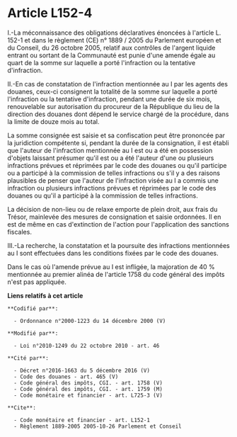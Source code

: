 # Article L152-4

I.-La méconnaissance des obligations déclaratives énoncées à l'article L. 152-1 et dans le règlement (CE) n° 1889 / 2005 du
Parlement européen et du Conseil, du 26 octobre 2005, relatif aux contrôles de l'argent liquide entrant ou sortant de la
Communauté est punie d'une amende égale au quart de la somme sur laquelle a porté l'infraction ou la tentative d'infraction. 

II.-En cas de constatation de l'infraction mentionnée au I par les agents des douanes, ceux-ci consignent la totalité de la
somme sur laquelle a porté l'infraction ou la tentative d'infraction, pendant une durée de six mois, renouvelable sur
autorisation du procureur de la République du lieu de la direction des douanes dont dépend le service chargé de la procédure,
dans la limite de douze mois au total. 

La somme consignée est saisie et sa confiscation peut être prononcée par la juridiction compétente si, pendant la durée de la
consignation, il est établi que l'auteur de l'infraction mentionnée au I est ou a été en possession d'objets laissant
présumer qu'il est ou a été l'auteur d'une ou plusieurs infractions prévues et réprimées par le code des douanes ou qu'il
participe ou a participé à la commission de telles infractions ou s'il y a des raisons plausibles de penser que l'auteur de
l'infraction visée au I a commis une infraction ou plusieurs infractions prévues et réprimées par le code des douanes ou
qu'il a participé à la commission de telles infractions. 

La décision de non-lieu ou de relaxe emporte de plein droit, aux frais du Trésor, mainlevée des mesures de consignation et
saisie ordonnées. Il en est de même en cas d'extinction de l'action pour l'application des sanctions fiscales. 

III.-La recherche, la constatation et la poursuite des infractions mentionnées au I sont effectuées dans les conditions
fixées par le code des douanes. 

Dans le cas où l'amende prévue au I est infligée, la majoration de 40 % mentionnée au premier alinéa de l'article 1758 du
code général des impôts n'est pas appliquée.

**Liens relatifs à cet article**

	**Codifié par**:

	  - Ordonnance n°2000-1223 du 14 décembre 2000 (V)

	**Modifié par**:

	  - Loi n°2010-1249 du 22 octobre 2010 - art. 46

	**Cité par**:

	  - Décret n°2016-1663 du 5 décembre 2016 (V)
	  - Code des douanes - art. 465 (V)
	  - Code général des impôts, CGI. - art. 1758 (V)
	  - Code général des impôts, CGI. - art. 1759 (M)
	  - Code monétaire et financier - art. L725-3 (V)

	**Cite**:

	  - Code monétaire et financier - art. L152-1
	  - Règlement 1889-2005 2005-10-26 Parlement et Conseil
